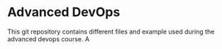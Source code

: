 # Advanced DevOps 
This git repository contains different files and example used during the advanced devops course. 
A
